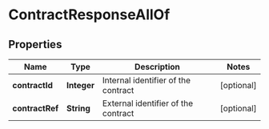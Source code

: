 

# ContractResponseAllOf

## Properties

Name | Type | Description | Notes
------------ | ------------- | ------------- | -------------
**contractId** | **Integer** | Internal identifier of the contract |  [optional]
**contractRef** | **String** | External identifier of the contract |  [optional]



